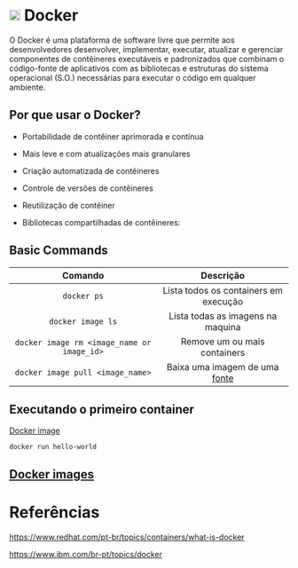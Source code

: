 # <img src="https://cdn.jsdelivr.net/gh/devicons/devicon@latest/icons/docker/docker-original.svg" width=20px/> Docker

O Docker é uma plataforma de software livre que permite aos desenvolvedores desenvolver, implementar, executar, atualizar e gerenciar componentes de contêineres executáveis e padronizados que combinam o código-fonte de aplicativos com as bibliotecas e estruturas do sistema operacional (S.O.) necessárias para executar o código em qualquer ambiente.

## Por que usar o Docker?

- Portabilidade de contêiner aprimorada e contínua

- Mais leve e com atualizações mais granulares

- Criação automatizada de contêineres 

- Controle de versões de contêineres

- Reutilização de contêiner

- Bibliotecas compartilhadas de contêineres:

## Basic Commands

|Comando|Descrição|
|:---:|:---:|
|`docker ps`|Lista todos os containers em execução|
|`docker image ls`|Lista todas as imagens na maquina|
|`docker image rm <image_name or image_id>`|Remove um ou mais containers|
|`docker image pull <image_name>`|Baixa uma imagem de uma [fonte](https://hub.docker.com/)|

## Executando o primeiro container

[Docker image](https://hub.docker.com/_/hello-world)

```shell
docker run hello-world
```

## [Docker images](./docker_images.md)

# Referências

https://www.redhat.com/pt-br/topics/containers/what-is-docker

https://www.ibm.com/br-pt/topics/docker